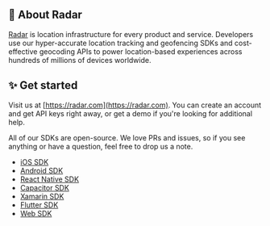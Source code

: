 ## 📍 About Radar

[Radar](https://radar.com) is location infrastructure for every product and service. Developers use our hyper-accurate location tracking and geofencing SDKs and cost-effective geocoding APIs to power location-based experiences across hundreds of millions of devices worldwide.

## ✨ Get started

Visit us at [https://radar.com](https://radar.com). You can create an account and get API keys right away, or get a demo if you're looking for additional help.

All of our SDKs are open-source. We love PRs and issues, so if you see anything or have a question, feel free to drop us a note.

- [iOS SDK](https://github.com/radarlabs/radar-sdk-ios)
- [Android SDK](https://github.com/radarlabs/radar-sdk-android)
- [React Native SDK](https://github.com/radarlabs/react-native-radar)
- [Capacitor SDK](https://github.com/radarlabs/capacitor-radar)
- [Xamarin SDK](https://github.com/radarlabs/radar-sdk-xamarin)
- [Flutter SDK](https://github.com/radarlabs/flutter-radar)
- [Web SDK](https://github.com/radarlabs/radar-sdk-js)
